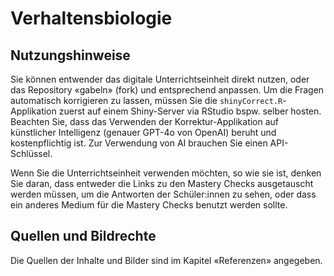 # Verhaltensbiologie

## Nutzungshinweise

Sie können entwender das digitale Unterrichtseinheit direkt nutzen, oder das Repository «gabeln» (fork) und 
entsprechend anpassen. Um die Fragen automatisch korrigieren zu lassen, müssen Sie die `shinyCorrect.R`-
Applikation zuerst auf einem Shiny-Server via RStudio bspw. selber hosten. Beachten Sie, dass das Verwenden
der Korrektur-Applikation auf künstlicher Intelligenz (genauer GPT-4o von OpenAI) beruht und kostenpflichtig ist. 
Zur Verwendung von AI brauchen Sie einen API-Schlüssel.

Wenn Sie die Unterrichtseinheit verwenden möchten, so wie sie ist, denken Sie daran, dass entweder die Links zu 
den Mastery Checks ausgetauscht werden müssen, um die Antworten der Schüler:innen zu sehen, oder dass ein anderes
Medium für die Mastery Checks benutzt werden sollte. 

## Quellen und Bildrechte

Die Quellen der Inhalte und Bilder sind im Kapitel «Referenzen» angegeben. 